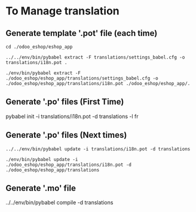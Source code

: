 To Manage translation
=====================

Generate template '.pot' file (each time)
-----------------------------------------
```
cd ./odoo_eshop/eshop_app

../../env/bin/pybabel extract -F translations/settings_babel.cfg -o translations/i18n.pot .
```

```
./env/bin/pybabel extract -F  ./odoo_eshop/eshop_app/translations/settings_babel.cfg -o ./odoo_eshop/eshop_app/translations/i18n.pot ./odoo_eshop/eshop_app/.
```

Generate '.po' files (First Time)
---------------------------------
pybabel init -i translations/i18n.pot -d translations -l fr

Generate '.po' files (Next times)
---------------------------------

```
../../env/bin/pybabel update -i translations/i18n.pot -d translations
```

```
./env/bin/pybabel update -i ./odoo_eshop/eshop_app/translations/i18n.pot -d ./odoo_eshop/eshop_app/translations
```


Generate '.mo' file
-------------------
../../env/bin/pybabel compile -d translations
